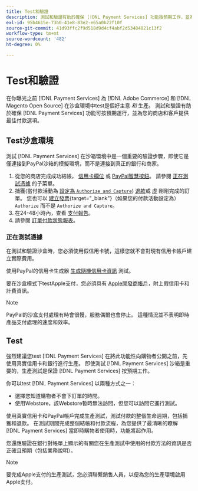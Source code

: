 ```yaml
---
title: Test和驗證
description: 測試和驗證有助於確保 [!DNL Payment Services] 功能按預期工作，並為客戶提供最佳付款選項
exl-id: 95b4615e-73b0-41e8-83e2-e65a0b22f10f
source-git-commit: 41d93ffc2f9d518d9d4cf4abf2d53484821c13f2
workflow-type: tm+mt
source-wordcount: '482'
ht-degree: 0%

---
```


# Test和驗證

在你曝光之前 [!DNL Payment Services] 為 [!DNL Adobe Commerce] 和 [!DNL Magento Open Source] 在沙盒環境中test是個好主意 _和_ 生產。 測試和驗證有助於確保 [!DNL Payment Services] 功能可按預期運行，並為您的商店和客戶提供最佳付款選項。

## Test沙盒環境

測試 [!DNL Payment Services] 在沙箱環境中是一個重要的驗證步驟，即使它是僅連接到PayPal沙箱的模擬環境，而不是連接到真正的銀行和商家。

1. 從您的商店完成成功結帳， [信用卡欄位](payments-options.md#credit-card-fields) 或 [PayPal智慧按鈕](payments-options.md#paypal-smart-buttons)。 請參閱 [正在測試憑據](#testing-credentials) 的子菜單。
1. 捕獲(當付款活動為 [設定為 `Authorize and Capture`](onboard.md#set-payment-services-as-payment-method)) [退款](refunds.md)或 [虛](voids.md) 剛剛完成的訂單。 您也可以 [建立發票](https://docs.magento.com/user-guide/sales/invoice-create.html){target=&quot;_blank&quot;}（如果您的付款活動設定為） `Authorize` 而不是 `Authorize and Capture`。
1. 在24-48小時內，查看 [支付報告](payouts.md)。
1. 請參閱 [訂單付款狀態報表](order-payment-status.md)。

### 正在測試憑據

在測試和驗證沙盒時，您必須使用假信用卡號，這樣您就不會對現有信用卡帳戶建立實際費用。

使用PayPal的信用卡生成器 [生成隨機信用卡資訊](https://www.paypal.com/us/smarthelp/article/where-can-i-find-test-credit-card-numbers-ts2157) 測試。

要在沙盒模式下testApple支付，您必須具有 [Apple開發商帳戶](https://developer.apple.com/programs/enroll/)，附上假信用卡和計費資訊。

>[!NOTE]
>
>PayPal的沙盒支付處理有時會很慢，服務偶爾也會停止。 這種情況並不表明即時產品支付處理的速度和效率。

## Test

強烈建議您test [!DNL Payment Services] 在將此功能性向購物者公開之前，先使用真實信用卡和銀行進行生產。 即使測試 [!DNL Payment Services] 沙箱是重要的，生產測試是保證 [!DNL Payment Services] 按預期工作。

你可以test [!DNL Payment Services] 以兩種方式之一：

* 選擇您知道購物者不會下訂單的時間。
* 使用Webstore，該Webstore暫時無法訪問，但您可以訪問它進行測試。

使用真實信用卡和PayPal帳戶完成生產測試，測試付款的整個生命週期，包括捕獲和退款。 在測試期間完成整個結帳和付款流程，為您提供了最清晰的瞭解 [!DNL Payment Services] 當即時購物者使用時，功能將起作用。

您還應驗證在銀行對帳單上顯示的有關您在生產測試中使用的付款方法的資訊是否正確且預期（包括業務說明）。

>[!NOTE]
>
>要完成Apple支付的生產測試，您必須聯繫銷售人員，以便為您的生產環境啟用Apple支付。
